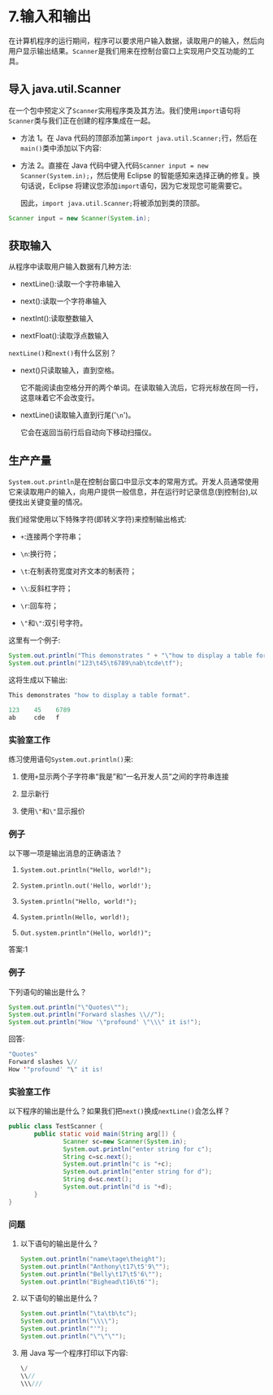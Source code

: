 # 7.输入和输出

在计算机程序的运行期间，程序可以要求用户输入数据，读取用户的输入，然后向用户显示输出结果。`Scanner`是我们用来在控制台窗口上实现用户交互功能的工具。

## 导入 java.util.Scanner

在一个包中预定义了`Scanner`实用程序类及其方法。我们使用`import`语句将`Scanner`类与我们正在创建的程序集成在一起。

*   方法 1。在 Java 代码的顶部添加第`import java.util.Scanner;`行，然后在`main()`类中添加以下内容:

*   方法 2。直接在 Java 代码中键入代码`Scanner input = new Scanner(System.in);`，然后使用 Eclipse 的智能感知来选择正确的修复。换句话说，Eclipse 将建议您添加`import`语句，因为它发现您可能需要它。

    因此，`import java.util.Scanner;`将被添加到类的顶部。

```java
Scanner input = new Scanner(System.in);

```

## 获取输入

从程序中读取用户输入数据有几种方法:

*   nextLine():读取一个字符串输入

*   next():读取一个字符串输入

*   nextInt():读取整数输入

*   nextFloat():读取浮点数输入

`nextLine()`和`next()`有什么区别？

*   next()只读取输入，直到空格。

    它不能阅读由空格分开的两个单词。在读取输入流后，它将光标放在同一行，这意味着它不会改变行。

*   nextLine()读取输入直到行尾('`\n`')。

    它会在返回当前行后自动向下移动扫描仪。

## 生产产量

`System.out.println`是在控制台窗口中显示文本的常用方式。开发人员通常使用它来读取用户的输入，向用户提供一般信息，并在运行时记录信息(到控制台),以便找出关键变量的情况。

我们经常使用以下特殊字符(即转义字符)来控制输出格式:

*   `+`:连接两个字符串；

*   `\n`:换行符；

*   `\t`:在制表符宽度对齐文本的制表符；

*   `\\`:反斜杠字符；

*   `\r`:回车符；

*   `\"`和`\"`:双引号字符。

这里有一个例子:

```java
System.out.println("This demonstrates " + "\"how to display a table format\".\n");
System.out.println("123\t45\t6789\nab\tcde\tf");

```

这将生成以下输出:

```java
This demonstrates "how to display a table format".

123    45    6789
ab     cde   f

```

### 实验室工作

练习使用语句`System.out.println()`来:

1.  使用`+`显示两个子字符串“我是”和“一名开发人员”之间的字符串连接

2.  显示新行

3.  使用`\"`和`\"`显示报价

### 例子

以下哪一项是输出消息的正确语法？

1.  `System.out.println("Hello, world!");`

2.  `System.println.out('Hello, world!');`

3.  `System.println("Hello, world!");`

4.  `System.println(Hello, world!);`

5.  `Out.system.println"(Hello, world!)";`

答案:1

### 例子

下列语句的输出是什么？

```java
System.out.println("\"Quotes\"");
System.out.println("Forward slashes \\//");
System.out.println("How '\"profound' \"\\\" it is!");

```

回答:

```java
"Quotes"
Forward slashes \//
How '"profound' "\" it is!

```

### 实验室工作

以下程序的输出是什么？如果我们把`next()`换成`nextLine()`会怎么样？

```java
public class TestScanner {
       public static void main(String arg[]) {
               Scanner sc=new Scanner(System.in);
               System.out.println("enter string for c");
               String c=sc.next();
               System.out.println("c is "+c);
               System.out.println("enter string for d");
               String d=sc.next();
               System.out.println("d is "+d);
       }
}

```

### 问题

1.  以下语句的输出是什么？

    ```java
    System.out.println("name\tage\theight");
    System.out.println("Anthony\t17\t5'9\"");
    System.out.println("Belly\t17\t5'6\"");
    System.out.println("Bighead\t16\t6'");

    ```

2.  以下语句的输出是什么？

    ```java
    System.out.println("\ta\tb\tc");
    System.out.println("\\\\");
    System.out.println("'");
    System.out.println("\"\"\"");

    ```

3.  用 Java 写一个程序打印以下内容:

    ```java
    \/
    \\//
    \\\///

    ```